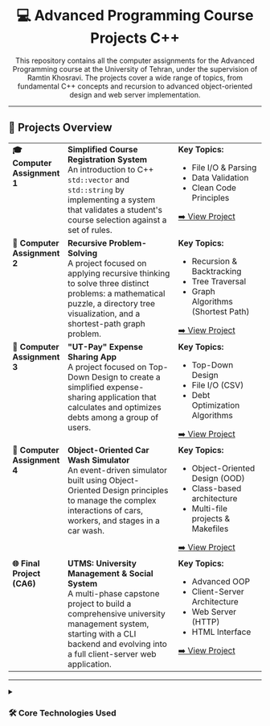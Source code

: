 <div align="center">
  <h1>
    💻 Advanced Programming Course Projects  C++
  </h1>
  <p>
    This repository contains all the computer assignments for the Advanced Programming course at the University of Tehran, under the supervision of Ramtin Khosravi. The projects cover a wide range of topics, from fundamental C++ concepts and recursion to advanced object-oriented design and web server implementation.
  </p>
</div>

<hr>

## 🚀 Projects Overview

<table>
  <tr>
    <td valign="top" width="20%">
      <strong>🎓 Computer Assignment 1</strong>
    </td>
    <td valign="top" width="45%">
      <strong>Simplified Course Registration System</strong>
      <br>
      An introduction to C++ <code>std::vector</code> and <code>std::string</code> by implementing a system that validates a student's course selection against a set of rules.
    </td>
    <td valign="top" width="35%">
      <strong>Key Topics:</strong>
      <ul>
        <li>File I/O & Parsing</li>
        <li>Data Validation</li>
        <li>Clean Code Principles</li>
      </ul>
      <a href="./CA1_Course_Registration_System">➡️ View Project</a>
    </td>
  </tr>

  <tr>
    <td valign="top">
      <strong>🧠 Computer Assignment 2</strong>
    </td>
    <td valign="top">
      <strong>Recursive Problem-Solving</strong>
      <br>
      A project focused on applying recursive thinking to solve three distinct problems: a mathematical puzzle, a directory tree visualization, and a shortest-path graph problem.
    </td>
    <td valign="top">
      <strong>Key Topics:</strong>
      <ul>
        <li>Recursion & Backtracking</li>
        <li>Tree Traversal</li>
        <li>Graph Algorithms (Shortest Path)</li>
      </ul>
      <a href="./CA2_Recursion_Problems">➡️ View Project</a>
    </td>
  </tr>

  <tr>
    <td valign="top">
      <strong>💸 Computer Assignment 3</strong>
    </td>
    <td valign="top">
      <strong>"UT-Pay" Expense Sharing App</strong>
      <br>
      A project focused on Top-Down Design to create a simplified expense-sharing application that calculates and optimizes debts among a group of users.
    </td>
    <td valign="top">
      <strong>Key Topics:</strong>
      <ul>
        <li>Top-Down Design</li>
        <li>File I/O (CSV)</li>
        <li>Debt Optimization Algorithms</li>
      </ul>
      <a href="./CA3_Expense_Sharing_App">➡️ View Project</a>
    </td>
  </tr>

  <tr>
    <td valign="top">
      <strong>🚗 Computer Assignment 4</strong>
    </td>
    <td valign="top">
      <strong>Object-Oriented Car Wash Simulator</strong>
      <br>
      An event-driven simulator built using Object-Oriented Design principles to manage the complex interactions of cars, workers, and stages in a car wash.
    </td>
    <td valign="top">
      <strong>Key Topics:</strong>
      <ul>
        <li>Object-Oriented Design (OOD)</li>
        <li>Class-based architecture</li>
        <li>Multi-file projects & Makefiles</li>
      </ul>
      <a href="./CA4_Car_Wash_Simulator_OOP">➡️ View Project</a>
    </td>
  </tr>

  <tr>
    <td valign="top">
      <strong>🌐 Final Project (CA6)</strong>
    </td>
    <td valign="top">
      <strong>UTMS: University Management & Social System</strong>
      <br>
      A multi-phase capstone project to build a comprehensive university management system, starting with a CLI backend and evolving into a full client-server web application.
    </td>
    <td valign="top">
      <strong>Key Topics:</strong>
      <ul>
        <li>Advanced OOP</li>
        <li>Client-Server Architecture</li>
        <li>Web Server (HTTP)</li>
        <li>HTML Interface</li>
      </ul>
      <a href="./Final_Project_UTMS">➡️ View Project</a>
    </td>
  </tr>
</table>

<hr>

<details>
  <summary>
    <h3>🛠️ Core Technologies Used</h3>
  </summary>
  <ul>
    <li>
      <strong>Language:</strong> C++20
    </li>
    <li>
      <strong>Compiler:</strong> g++ on Linux
    </li>
    <li>
      <strong>Build System:</strong> Makefile
    </li>
    <li>
      <strong>Tools:</strong> Git, VS Code
    </li>
  </ul>
</details>

